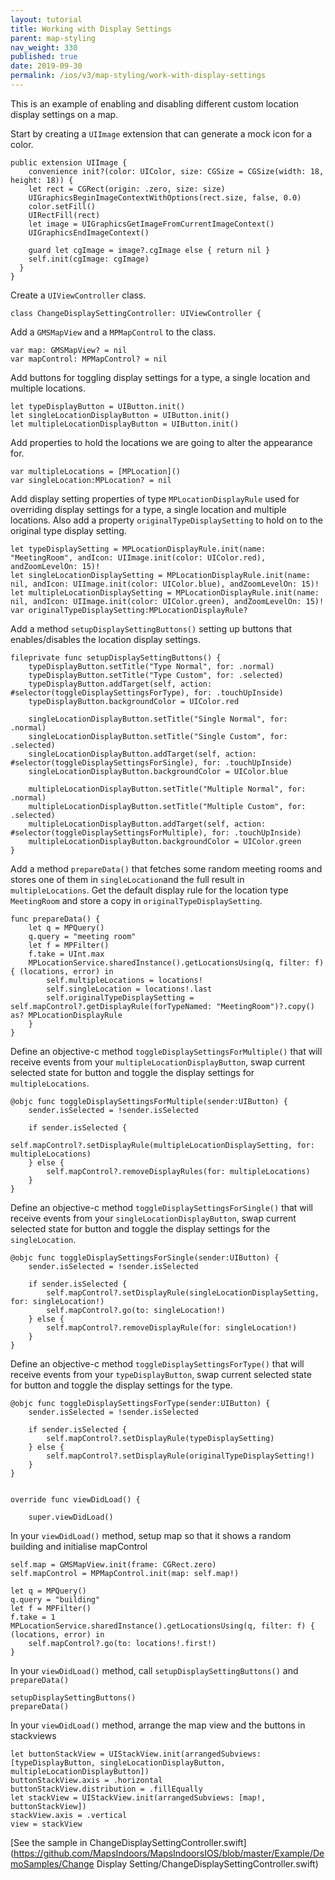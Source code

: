 ```yaml
---
layout: tutorial
title: Working with Display Settings
parent: map-styling
nav_weight: 330
published: true
date: 2019-09-30
permalink: /ios/v3/map-styling/work-with-display-settings
---
```


This is an example of enabling and disabling different custom location display settings on a map.

Start by creating a `UIImage` extension that can generate a mock icon for a color.
```
public extension UIImage {
    convenience init?(color: UIColor, size: CGSize = CGSize(width: 18, height: 18)) {
    let rect = CGRect(origin: .zero, size: size)
    UIGraphicsBeginImageContextWithOptions(rect.size, false, 0.0)
    color.setFill()
    UIRectFill(rect)
    let image = UIGraphicsGetImageFromCurrentImageContext()
    UIGraphicsEndImageContext()

    guard let cgImage = image?.cgImage else { return nil }
    self.init(cgImage: cgImage)
  }
}
```
Create a `UIViewController` class.
```
class ChangeDisplaySettingController: UIViewController {
```
Add a `GMSMapView` and a `MPMapControl` to the class.
```
var map: GMSMapView? = nil
var mapControl: MPMapControl? = nil
```
Add buttons for toggling display settings for a type, a single location and multiple locations.
```
let typeDisplayButton = UIButton.init()
let singleLocationDisplayButton = UIButton.init()
let multipleLocationDisplayButton = UIButton.init()
```
Add properties to hold the locations we are going to alter the appearance for.
```
var multipleLocations = [MPLocation]()
var singleLocation:MPLocation? = nil
```
Add display setting properties of type `MPLocationDisplayRule` used for overriding display settings for a type, a single location and multiple locations. Also add a property `originalTypeDisplaySetting` to hold on to the original type display setting.
```
let typeDisplaySetting = MPLocationDisplayRule.init(name: "MeetingRoom", andIcon: UIImage.init(color: UIColor.red), andZoomLevelOn: 15)!
let singleLocationDisplaySetting = MPLocationDisplayRule.init(name: nil, andIcon: UIImage.init(color: UIColor.blue), andZoomLevelOn: 15)!
let multipleLocationDisplaySetting = MPLocationDisplayRule.init(name: nil, andIcon: UIImage.init(color: UIColor.green), andZoomLevelOn: 15)!
var originalTypeDisplaySetting:MPLocationDisplayRule?
```
Add a method `setupDisplaySettingButtons()` setting up buttons that enables/disables the location display settings.
```
fileprivate func setupDisplaySettingButtons() {
    typeDisplayButton.setTitle("Type Normal", for: .normal)
    typeDisplayButton.setTitle("Type Custom", for: .selected)
    typeDisplayButton.addTarget(self, action: #selector(toggleDisplaySettingsForType), for: .touchUpInside)
    typeDisplayButton.backgroundColor = UIColor.red
    
    singleLocationDisplayButton.setTitle("Single Normal", for: .normal)
    singleLocationDisplayButton.setTitle("Single Custom", for: .selected)
    singleLocationDisplayButton.addTarget(self, action: #selector(toggleDisplaySettingsForSingle), for: .touchUpInside)
    singleLocationDisplayButton.backgroundColor = UIColor.blue
    
    multipleLocationDisplayButton.setTitle("Multiple Normal", for: .normal)
    multipleLocationDisplayButton.setTitle("Multiple Custom", for: .selected)
    multipleLocationDisplayButton.addTarget(self, action: #selector(toggleDisplaySettingsForMultiple), for: .touchUpInside)
    multipleLocationDisplayButton.backgroundColor = UIColor.green
}
```
Add a method `prepareData()` that fetches some random meeting rooms and stores one of them in `singleLocation`and the full result in `multipleLocations`. Get the default display rule for the location type `MeetingRoom` and store a copy in `originalTypeDisplaySetting`.
```
func prepareData() {
    let q = MPQuery()
    q.query = "meeting room"
    let f = MPFilter()
    f.take = UInt.max
    MPLocationService.sharedInstance().getLocationsUsing(q, filter: f) { (locations, error) in
        self.multipleLocations = locations!
        self.singleLocation = locations!.last
        self.originalTypeDisplaySetting = self.mapControl?.getDisplayRule(forTypeNamed: "MeetingRoom")?.copy() as? MPLocationDisplayRule
    }
}
```
Define an objective-c method `toggleDisplaySettingsForMultiple()` that will receive events from your `multipleLocationDisplayButton`, swap current selected state for button and toggle the display settings for `multipleLocations`.
```
@objc func toggleDisplaySettingsForMultiple(sender:UIButton) {
    sender.isSelected = !sender.isSelected
    
    if sender.isSelected {
        self.mapControl?.setDisplayRule(multipleLocationDisplaySetting, for: multipleLocations)
    } else {
        self.mapControl?.removeDisplayRules(for: multipleLocations)
    }
}
```
Define an objective-c method `toggleDisplaySettingsForSingle()` that will receive events from your `singleLocationDisplayButton`, swap current selected state for button and toggle the display settings for the `singleLocation`.
```
@objc func toggleDisplaySettingsForSingle(sender:UIButton) {
    sender.isSelected = !sender.isSelected
    
    if sender.isSelected {
        self.mapControl?.setDisplayRule(singleLocationDisplaySetting, for: singleLocation!)
        self.mapControl?.go(to: singleLocation!)
    } else {
        self.mapControl?.removeDisplayRule(for: singleLocation!)
    }
}
```
Define an objective-c method `toggleDisplaySettingsForType()` that will receive events from your `typeDisplayButton`, swap current selected state for button and toggle the display settings for the type.
```
@objc func toggleDisplaySettingsForType(sender:UIButton) {
    sender.isSelected = !sender.isSelected
    
    if sender.isSelected {
        self.mapControl?.setDisplayRule(typeDisplaySetting)
    } else {
        self.mapControl?.setDisplayRule(originalTypeDisplaySetting!)
    }
}


override func viewDidLoad() {
    
    super.viewDidLoad()
```
In your `viewDidLoad()` method, setup map so that it shows a random building and initialise mapControl
```
self.map = GMSMapView.init(frame: CGRect.zero)
self.mapControl = MPMapControl.init(map: self.map!)

let q = MPQuery()
q.query = "building"
let f = MPFilter()
f.take = 1
MPLocationService.sharedInstance().getLocationsUsing(q, filter: f) { (locations, error) in
    self.mapControl?.go(to: locations!.first!)
}
```
In your `viewDidLoad()` method, call `setupDisplaySettingButtons()` and `prepareData()`
```
setupDisplaySettingButtons()
prepareData()
```
In your `viewDidLoad()` method, arrange the map view and the buttons in stackviews
```
let buttonStackView = UIStackView.init(arrangedSubviews: [typeDisplayButton, singleLocationDisplayButton, multipleLocationDisplayButton])
buttonStackView.axis = .horizontal
buttonStackView.distribution = .fillEqually
let stackView = UIStackView.init(arrangedSubviews: [map!, buttonStackView])
stackView.axis = .vertical
view = stackView
```

[See the sample in ChangeDisplaySettingController.swift](https://github.com/MapsIndoors/MapsIndoorsIOS/blob/master/Example/DemoSamples/Change Display Setting/ChangeDisplaySettingController.swift)
